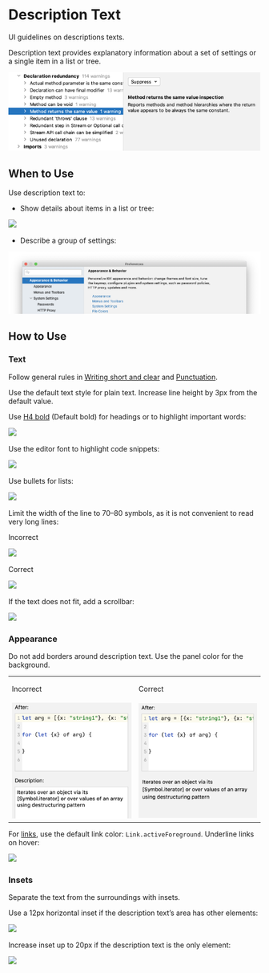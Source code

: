<!-- Copyright 2000-2024 JetBrains s.r.o. and contributors. Use of this source code is governed by the Apache 2.0 license. -->

# Description Text

<link-summary>UI guidelines on descriptions texts.</link-summary>

Description text provides explanatory information about a set of settings or a single item in a list or tree.

![](../../../images/ui/description_text/01_example.png)


## When to Use

Use description text to:

* Show details about items in a list or tree:

![](02_use_in_tree.png)

* Describe a group of settings:

<img src="../../../images/ui/description_text/03_use_in_settings.png"/>


## How to Use

### Text

Follow general rules in [Writing short and clear](writing_short.md) and [Punctuation](punctuation.md).

Use the default text style for plain text. Increase line height by 3px from the default value.

Use [H4 bold](typography.md) (Default bold) for headings or to highlight important words:

![](04_bold_header.png)

Use the editor font to highlight code snippets:

![](05_editor_font.png)

Use bullets for lists:

![](06_bullets.png)

Limit the width of the line to 70–80 symbols, as it is not convenient to read very long lines:

<p class='label incorrect'>Incorrect</p>

![](07_width_incorrect.png)

<p class='label correct'>Correct</p>

![](07_width_correct.png)

If the text does not fit, add a scrollbar:

![](08_scroll.png)


### Appearance

Do not add borders around description text. Use the panel color for the background.

<table>
<tr>
<td> <p> Incorrect </p></td>
<td> <p> Correct </p></td>
</tr>
  <tr>
    <td>
        <img src="../../../images/ui/description_text/09_frame_incorrect.png" />
    </td>
    <td>
        <img src="../../../images/ui/description_text/09_frame_correct.png" />
    </td>
  </tr>
</table>

For [links](link.md), use the default link color: `Link.activeForeground`. Underline links on hover:

![](10_link.png)


### Insets

<p>Separate the text from the surroundings with insets.</p>

Use a 12px horizontal inset if the description text’s area has other elements:

![](11_insets_12.png)

Increase inset up to 20px if the description text is the only element:

![](11_insets_20.png)

